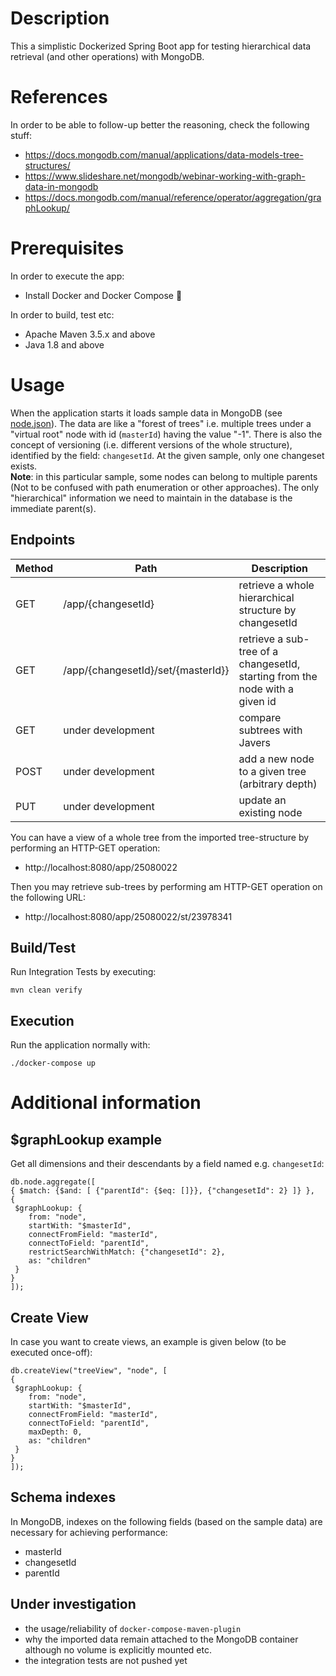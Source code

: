 # Description
This a simplistic Dockerized Spring Boot app for testing hierarchical data retrieval (and other operations) with MongoDB.

# References
In order to be able to follow-up better the reasoning, check the following stuff:
- https://docs.mongodb.com/manual/applications/data-models-tree-structures/
- https://www.slideshare.net/mongodb/webinar-working-with-graph-data-in-mongodb
- https://docs.mongodb.com/manual/reference/operator/aggregation/graphLookup/

# Prerequisites
In order to execute the app:
- Install Docker and Docker Compose :whale:

In order to build, test etc:
- Apache Maven 3.5.x and above
- Java 1.8 and above

# Usage
When the application starts it loads sample data in MongoDB (see [node.json](https://github.com/kmandalas/spring-mongodb-graphlookup/blob/master/mongo-init/data-import/node.json)).
The data are like a "forest of trees" i.e. multiple trees under a "virtual root" node with id (`masterId`) having the value "-1".
There is also the concept of versioning (i.e. different versions of the whole structure), identified by the field: `changesetId`. 
At the given sample, only one changeset exists.   
**Note**: in this particular sample, some nodes can belong to multiple parents (Not to be confused with path enumeration or other approaches). 
The only "hierarchical" information we need to maintain in the database is the immediate parent(s).

## Endpoints 

Method	| Path	| Description
------------- | ------------------------- | ------------- |
GET	| /app/{changesetId}	| retrieve a whole hierarchical structure by changesetId
GET	| /app/{changesetId}/set/{masterId}}	| retrieve a sub-tree of a changesetId, starting from the node with a given id
GET | under development | compare subtrees with Javers
POST | under development | add a new node to a given tree (arbitrary depth)
PUT | under development | update an existing node

You can have a view of a whole tree from the imported tree-structure by performing an HTTP-GET operation:
- http://localhost:8080/app/25080022

Then you may retrieve sub-trees by performing am HTTP-GET operation on the following URL:
- http://localhost:8080/app/25080022/st/23978341

## Build/Test
Run Integration Tests by executing:
```    
mvn clean verify
```
## Execution
Run the application normally with:
```
./docker-compose up
```
    
# Additional information

## $graphLookup example
Get all dimensions and their descendants by a field named e.g. `changesetId`:
```
db.node.aggregate([ 
{ $match: {$and: [ {"parentId": {$eq: []}}, {"changesetId": 2} ]} },
{
 $graphLookup: {
    from: "node",
    startWith: "$masterId",
    connectFromField: "masterId",
    connectToField: "parentId",
    restrictSearchWithMatch: {"changesetId": 2},
    as: "children"
 }
}
]);
```

## Create View
In case you want to create views, an example is given below (to be executed once-off):
```
db.createView("treeView", "node", [
{
 $graphLookup: {
    from: "node",
    startWith: "$masterId",
    connectFromField: "masterId",
    connectToField: "parentId",
    maxDepth: 0,
    as: "children"
 }
}
]);
```

## Schema indexes
In MongoDB, indexes on the following fields (based on the sample data) are necessary for achieving performance:
- masterId
- changesetId
- parentId

## Under investigation
- the usage/reliability of `docker-compose-maven-plugin`
- why the imported data remain attached to the MongoDB container although no volume is explicitly mounted etc.
- the integration tests are not pushed yet